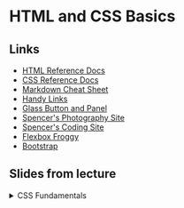 # HTML and CSS Basics

## Links

- [HTML Reference Docs](https://developer.mozilla.org/en-US/docs/Web/HTML)
- [CSS Reference Docs](https://developer.mozilla.org/en-US/docs/Web/CSS/Reference)
- [Markdown Cheat Sheet](https://5pence.net/markdown-cheat-sheet/)
- [Handy Links](https://5pence.net/some-handy-links-for-basic-website-development/)
- [Glass Button and Panel](https://codepen.io/kanishkkunal/pen/QWGzBwz)
- [Spencer's Photography Site](https://spencerbarriball.com)
- [Spencer's Coding Site](https://5pence.net/)
- [Flexbox Froggy](https://flexboxfroggy.com/)
- [Bootstrap](https://getbootstrap.com/)

## Slides from lecture
<details>
<summary>CSS Fundamentals</summary>

![Silde 1](https://raw.githubusercontent.com/5pence/htmlandcssbasics/refs/heads/main/assets/slides/slides/slides.001.jpeg)
![Silde 2](https://raw.githubusercontent.com/5pence/htmlandcssbasics/refs/heads/main/assets/slides/slides/slides.002.jpeg)
![Silde 3](https://raw.githubusercontent.com/5pence/htmlandcssbasics/refs/heads/main/assets/slides/slides/slides.003.jpeg)
![Silde 4](https://raw.githubusercontent.com/5pence/htmlandcssbasics/refs/heads/main/assets/slides/slides/slides.004.jpeg)
![Silde 5](https://raw.githubusercontent.com/5pence/htmlandcssbasics/refs/heads/main/assets/slides/slides/slides.005.jpeg)
![Silde 6](https://raw.githubusercontent.com/5pence/htmlandcssbasics/refs/heads/main/assets/slides/slides/slides.006.jpeg)
![Silde 7](https://raw.githubusercontent.com/5pence/htmlandcssbasics/refs/heads/main/assets/slides/slides/slides.007.jpeg)
![Silde 8](https://raw.githubusercontent.com/5pence/htmlandcssbasics/refs/heads/main/assets/slides/slides/slides.008.jpeg)

<summary>Bootstrap</summary>

![Slide 1](https://raw.githubusercontent.com/5pence/htmlandcssbasics/refs/heads/main/assets/slides/slides/bootstrap.001.jpeg)
![Slide 2](https://raw.githubusercontent.com/5pence/htmlandcssbasics/refs/heads/main/assets/slides/slides/bootstrap.002.jpeg)
![Slide 3](https://raw.githubusercontent.com/5pence/htmlandcssbasics/refs/heads/main/assets/slides/slides/bootstrap.003.jpeg)
![Slide 4](https://raw.githubusercontent.com/5pence/htmlandcssbasics/refs/heads/main/assets/slides/slides/bootstrap.004.jpeg)
![Slide 5](https://raw.githubusercontent.com/5pence/htmlandcssbasics/refs/heads/main/assets/slides/slides/bootstrap.005.jpeg)
![Slide 6](https://raw.githubusercontent.com/5pence/htmlandcssbasics/refs/heads/main/assets/slides/slides/bootstrap.006.jpeg)

</details>
